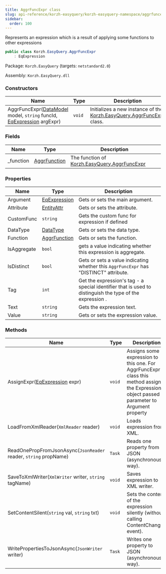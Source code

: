 ```yaml
---
title: AggrFuncExpr class
slug: api-reference/korzh-easyquery/korzh-easyquery-namespace/aggrfuncexpr-class
sidebar:
  order: 100
---
```


Represents an expression which is a result of applying some functions to other expressions
```csharp
public class Korzh.EasyQuery.AggrFuncExpr
    : EqExpression

```
Package: `Korzh.EasyQuery` (targets: `netstandard2.0`)

Assembly: `Korzh.EasyQuery.dll`

### Constructors

| Name | Type | Description | 
| --- | --- | --- | 
| AggrFuncExpr([DataModel](///easyquery/docs/api-reference/korzh-easyquery/korzh-easyquery-namespace/datamodel-class) model, `string` funcId, [EqExpression](///easyquery/docs/api-reference/korzh-easyquery/korzh-easyquery-namespace/eqexpression-class) argExpr) | `void` | Initializes a new instance of the [Korzh.EasyQuery.AggrFuncExpr](///easyquery/docs/api-reference/korzh-easyquery/korzh-easyquery-namespace/aggrfuncexpr-class) class. | 


### Fields

| Name | Type | Description | 
| --- | --- | --- | 
| _function | [AggrFunction](///easyquery/docs/api-reference/korzh-easyquery/korzh-easyquery-namespace/aggrfunction-class) | The function of [Korzh.EasyQuery.AggrFuncExpr](///easyquery/docs/api-reference/korzh-easyquery/korzh-easyquery-namespace/aggrfuncexpr-class) | 


### Properties

| Name | Type | Description | 
| --- | --- | --- | 
| Argument | [EqExpression](///easyquery/docs/api-reference/korzh-easyquery/korzh-easyquery-namespace/eqexpression-class) | Gets or sets the main argument. | 
| Attribute | [EntityAttr](///easyquery/docs/api-reference/korzh-easyquery/korzh-easyquery-namespace/entityattr-class) | Gets or sets the attribute. | 
| CustomFunc | `string` | Gets the custom func for expression if defined | 
| DataType | [DataType](///easyquery/docs/api-reference/easydata-core/easydata-namespace/datatype-enum) | Gets or sets the data type. | 
| Function | [AggrFunction](///easyquery/docs/api-reference/korzh-easyquery/korzh-easyquery-namespace/aggrfunction-class) | Gets or sets the function. | 
| IsAggregate | `bool` | gets a value indicating whether this expression is aggregate. | 
| IsDistinct | `bool` | Gets or sets a value indicating whether this `AggrFuncExpr` has "DISTINCT" attribute. | 
| Tag | `int` | Get the expression's tag - a special identifier that is used to distinguish the type of the expression . | 
| Text | `string` | Gets the expression text. | 
| Value | `string` | Gets or sets the expression value. | 


### Methods

| Name | Type | Description | 
| --- | --- | --- | 
| AssignExpr([EqExpression](///easyquery/docs/api-reference/korzh-easyquery/korzh-easyquery-namespace/eqexpression-class) expr) | `void` | Assigns some expression to this one.  For AggrFuncExpr class this method assigns the Expression object passed in parameter to Argument property | 
| LoadFromXmlReader(`XmlReader` reader) | `void` | Loads expression from XML. | 
| ReadOnePropFromJsonAsync(`JsonReader` reader, `string` propName) | `Task` | Reads one property from JSON (asynchronous way). | 
| SaveToXmlWriter(`XmlWriter` writer, `string` tagName) | `void` | Saves expression to XML writer. | 
| SetContentSilent(`string` val, `string` txt) | `void` | Sets the content of the expression silently (without calling ContentChanged event). | 
| WritePropertiesToJsonAsync(`JsonWriter` writer) | `Task` | Writes one property to JSON (asynchronous way). |
